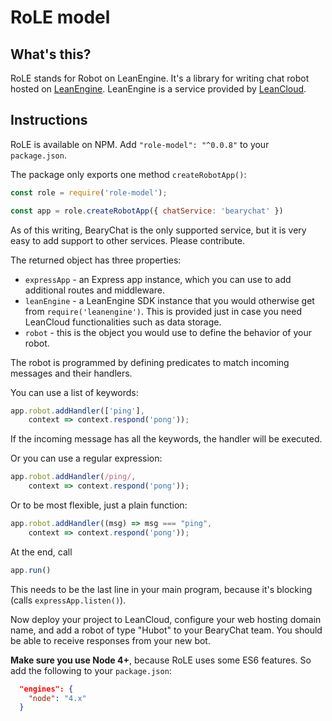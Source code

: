 # RoLE model

## What's this?

RoLE stands for Robot on LeanEngine. It's a library for writing chat
robot hosted on
[LeanEngine](https://leancloud.cn/docs/leanengine_overview.html).
LeanEngine is a service provided by [LeanCloud](https://leancloud.cn).

## Instructions

RoLE is available on NPM. Add `"role-model": "^0.0.8"` to your `package.json`.

The package only exports one method `createRobotApp()`:
~~~javascript
const role = require('role-model');

const app = role.createRobotApp({ chatService: 'bearychat' })
~~~

As of this writing, BearyChat is the only supported service, but it is
very easy to add support to other services. Please contribute.

The returned object has three properties:
* `expressApp` - an Express app instance, which you can use to add
  additional routes and middleware.
* `leanEngine` - a LeanEngine SDK instance that you would otherwise
  get from `require('leanengine')`. This is provided just in case you
  need LeanCloud functionalities such as data storage.
* `robot` - this is the object you would use to define the behavior of
  your robot.

The robot is programmed by defining predicates to match incoming
messages and their handlers.

You can use a list of keywords:
~~~javascript
app.robot.addHandler(['ping'],
    context => context.respond('pong'));
~~~
If the incoming message has all the keywords, the handler will be executed.

Or you can use a regular expression:
~~~javascript
app.robot.addHandler(/ping/,
    context => context.respond('pong'));
~~~

Or to be most flexible, just a plain function:
~~~javascript
app.robot.addHandler((msg) => msg === "ping",
    context => context.respond('pong'));
~~~

At the end, call
~~~javascript
app.run()
~~~
This needs to be the last line in your main program, because it's
blocking (calls `expressApp.listen()`).

Now deploy your project to LeanCloud, configure your web hosting
domain name, and add a robot of type "Hubot" to your BearyChat team.
You should be able to receive responses from your new bot.

**Make sure you use Node 4+**, because RoLE uses some ES6 features. So add the following to your `package.json`:
~~~json
  "engines": {
    "node": "4.x"
  }
~~~

